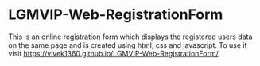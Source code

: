 # LGMVIP-Web-RegistrationForm
This is an online registration form which displays the registered users data on the same page and is created using html, css and javascript.
To use it visit https://vivek1360.github.io/LGMVIP-Web-RegistrationForm/